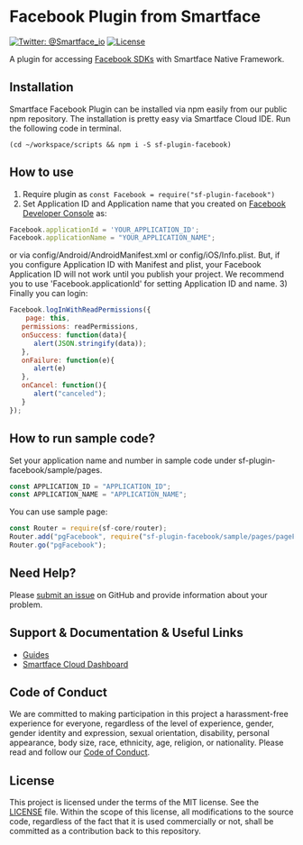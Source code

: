 # Facebook Plugin from Smartface
[![Twitter: @Smartface_io](https://img.shields.io/badge/contact-@Smartface_io-blue.svg?style=flat)](https://twitter.com/smartface_io)
[![License](https://img.shields.io/badge/license-MIT-green.svg?style=flat)](https://raw.githubusercontent.com/smartface/sf-plugin-facebook/master/LICENSE)

A plugin for accessing [Facebook SDKs](https://developers.facebook.com/docs/) with Smartface Native Framework.

## Installation
Smartface Facebook Plugin can be installed via npm easily from our public npm repository. The installation is pretty easy via Smartface Cloud IDE. Run the following code in terminal.
```shell
(cd ~/workspace/scripts && npm i -S sf-plugin-facebook)
```

## How to use
1) Require plugin as `const Facebook = require("sf-plugin-facebook")`
2) Set Application ID and Application name that you created on [Facebook Developer Console](https://developers.facebook.com/) as:
```javascript
Facebook.applicationId = 'YOUR_APPLICATION_ID';
Facebook.applicationName = "YOUR_APPLICATION_NAME";
```
or via config/Android/AndroidManifest.xml or config/iOS/Info.plist. But, if you configure Application ID with Manifest and plist, your Facebook Application ID will not work until you publish your project. We recommend you to use 'Facebook.applicationId' for setting Application ID and name.
3) Finally you can login: 
```javascript
Facebook.logInWithReadPermissions({
    page: this, 
   permissions: readPermissions,
   onSuccess: function(data){
      alert(JSON.stringify(data));
   },
   onFailure: function(e){
      alert(e)
   },
   onCancel: function(){
      alert("canceled");
   }
});
```
## How to run sample code?
Set your application name and number in sample code under sf-plugin-facebook/sample/pages.
```javascript
const APPLICATION_ID = "APPLICATION_ID";
const APPLICATION_NAME = "APPLICATION_NAME";
```
You can use sample page:
```javascript
const Router = require(sf-core/router);
Router.add("pgFacebook", require("sf-plugin-facebook/sample/pages/pageFacebookSample"));
Router.go("pgFacebook");
```

## Need Help?
Please [submit an issue](https://github.com/smartface/sf-plugin-facebook/issues) on GitHub and provide information about your problem.

## Support & Documentation & Useful Links
- [Guides](https://developer.smartface.io/docs/facebook-plugin)
- [Smartface Cloud Dashboard](https://cloud.smartface.io)
## Code of Conduct
We are committed to making participation in this project a harassment-free experience for everyone, regardless of the level of experience, gender, gender identity and expression, sexual orientation, disability, personal appearance, body size, race, ethnicity, age, religion, or nationality.
Please read and follow our [Code of Conduct](https://github.com/smartface/sf-plugin-facebook/blob/master/CODE_OF_CONDUCT.md).
## License

This project is licensed under the terms of the MIT license. See the [LICENSE](https://raw.githubusercontent.com/smartface/sf-plugin-facebook/master/LICENSE) file. Within the scope of this license, all modifications to the source code, regardless of the fact that it is used commercially or not, shall be committed as a contribution back to this repository.
